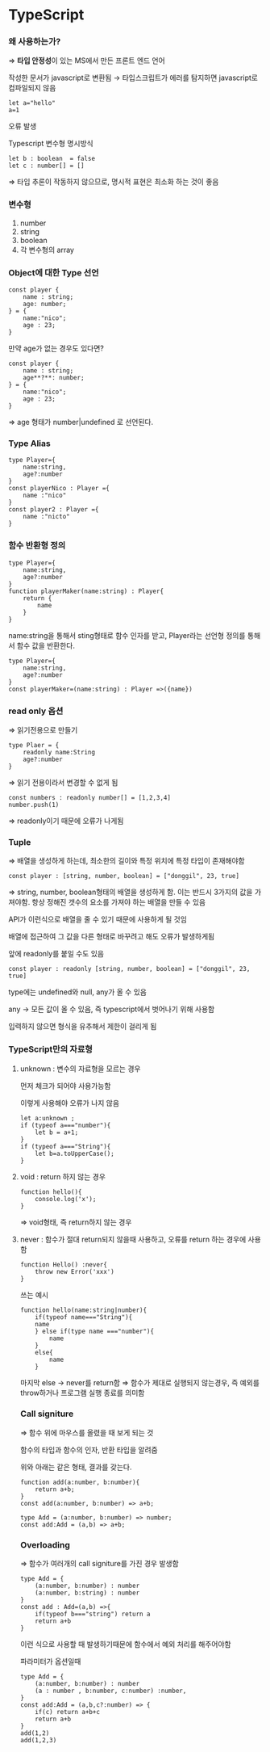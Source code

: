 # TypeScript

### 왜 사용하는가?

⇒ **타입 안정성**이 있는 MS에서 만든 프론트 엔드 언어

작성한 문서가 javascript로 변환됨 → 타입스크립트가 에러를 탐지하면 javascript로 컴파일되지 않음

```tsx
let a="hello"
a=1
```

오류 발생

Typescript 변수형 명시방식

```tsx
let b : boolean  = false
let c : number[] = []
```

⇒ 타입 추론이 작동하지 않으므로, 명시적 표현은 최소화 하는 것이 좋음

### 변수형

1. number
2. string
3. boolean
4. 각 변수형의 array

### Object에 대한 Type 선언

```tsx
const player {
	name : string;
	age: number;
} = {
	name:"nico";
	age : 23;
}
```

만약 age가 없는 경우도 있다면?

```tsx
const player {
	name : string;
	age**?**: number;
} = {
	name:"nico";
	age : 23;
}
```

⇒ age 형태가 number|undefined 로 선언된다.

 

### Type Alias

```tsx
type Player={
	name:string,
	age?:number
}
const playerNico : Player ={
	name :"nico"
}
const player2 : Player ={
	name :"nicto"
}
```

### 함수 반환형 정의

```tsx
type Player={
	name:string,
	age?:number
}
function playerMaker(name:string) : Player{
	return {
		name
	}
}	
```

name:string을 통해서 sting형태로 함수 인자를 받고, Player라는 선언형 정의를 통해서 함수 값을 반환한다.

```tsx
type Player={
	name:string,
	age?:number
}
const playerMaker=(name:string) : Player =>({name})
```

### read only 옵션

⇒ 읽기전용으로 만들기

```tsx
type Plaer = {
	readonly name:String
	age?:number
}
```

⇒ 읽기 전용이라서 변경할 수 없게 됨

```tsx
const numbers : readonly number[] = [1,2,3,4]
number.push(1)
```

⇒ readonly이기 때문에 오류가 나게됨

### Tuple

⇒ 배열을 생성하게 하는데, 최소한의 길이와 특정 위치에 특정 타입이 존재해야함

```tsx
const player : [string, number, boolean] = ["donggil", 23, true]
```

⇒ string, number, boolean형태의 배열을 생성하게 함. 이는 반드시 3가지의 값을 가져야함. 항상 정해진 갯수의 요소를 가져야 하는 배열을 만들 수 있음

API가 이런식으로 배열을 줄 수 있기 때문에 사용하게 될 것임

배열에 접근하여 그 값을 다른 형태로 바꾸려고 해도 오류가 발생하게됨

앞에 readonly를 붙일 수도 있음

```tsx
const player : readonly [string, number, boolean] = ["donggil", 23, true]
```

type에는 undefined와 null, any가 올 수 있음 

any →  모든 값이 올 수 있음, 즉 typescript에서 벗어나기 위해 사용함 

입력하지 않으면 형식을 유추해서 제한이 걸리게 됨

### TypeScript만의 자료형

1. unknown : 변수의 자료형을 모르는 경우
    
    먼저 체크가 되어야 사용가능함
    
    이렇게 사용해야 오류가 나지 않음
    
    ```tsx
    let a:unknown ;
    if (typeof a==="number"){
    	let b = a+1;
    }
    if (typeof a==="String"){
    	let b=a.toUpperCase();
    }
    ```
    
2. void : return 하지 않는 경우
    
    ```tsx
    function hello(){
    	console.log('x');
    }
    ```
    
    ⇒ void형태, 즉 return하지 않는 경우
    
3. never : 함수가 절대 return되지 않을때 사용하고, 오류를 return 하는 경우에 사용함
    
    ```tsx
    function Hello() :never{
    	throw new Error('xxx')
    }
    ```
    
    쓰는 예시
    
    ```tsx
    function hello(name:string|number){
    	if(typeof name==="String"){
    	name
    	} else if(type name ==="number"){
    		name
    	}
    	else{
    		name
    	}
    ```
    
    마지막 else → never를 return함 ⇒ 함수가 제대로 실행되지 않는경우, 즉 예외를 throw하거나 프로그램 실행 종료를 의미함
    
    ### Call signiture
    
    ⇒ 함수 위에 마우스를 올렸을 때 보게 되는 것
    
    함수의 타입과 함수의 인자, 반환 타입을 알려줌
    
    위와 아래는 같은 형태, 결과를 갖는다.
    
    ```tsx
    function add(a:number, b:number){
    	return a+b;
    }
    const add(a:number, b:number) => a+b;
    ```
    
    ```tsx
    type Add = (a:number, b:number) => number;
    const add:Add = (a,b) => a+b;
    ```
    
    ### Overloading
    
    ⇒ 함수가 여러개의 call signiture를 가진 경우 발생함
    
    ```tsx
    type Add = {
    	(a:number, b:number) : number
    	(a:number, b:string) : number
    }
    const add : Add=(a,b) =>{
    	if(typeof b==="string") return a
    	return a+b
    }
    ```
    
    이런 식으로 사용할 때 발생하기때문에 함수에서 예외 처리를 해주어야함
    
    파라미터가 옵션일때
    
    ```tsx
    type Add = {
    	(a:number, b:number) : number
    	(a : number , b:number, c:number) :number,
    }
    const add:Add = (a,b,c?:number) => {
    	if(c) return a+b+c
    	return a+b
    }
    add(1,2)
    add(1,2,3)
    ```